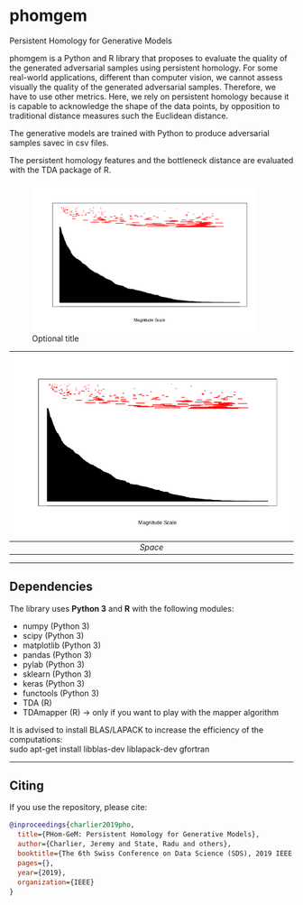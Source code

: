 # phomgem
Persistent Homology for Generative Models

phomgem is a Python and R library that proposes to evaluate the quality of the generated adversarial samples using persistent homology. For some real-world applications, different than computer vision, we cannot assess visually the quality of the generated adversarial samples. Therefore, we have to use other metrics. Here, we rely on persistent homology because it is capable to acknowledge the shape of the data points, by opposition to traditional distance measures such the Euclidean distance.

The generative models are trained with Python to produce adversarial samples savec in csv files.

The persistent homology features and the bottleneck distance are evaluated with the TDA package of R. 


<figure>
  <img src="https://github.com/dagrate/phomgem/blob/master/images/barcodes_originSamples.png" width="400"/>
  <figcaption>Optional title</figcaption>
</figure>

| ![space-1.jpg](https://github.com/dagrate/phomgem/blob/master/images/barcodes_originSamples.png) | 
|:--:| 
| *Space* |


----------------------------

## Dependencies

The library uses **Python 3** and **R** with the following modules:
- numpy (Python 3)
- scipy (Python 3)
- matplotlib (Python 3)
- pandas (Python 3)
- pylab (Python 3)
- sklearn (Python 3)
- keras (Python 3)
- functools (Python 3)
- TDA (R)
- TDAmapper (R) -> only if you want to play with the mapper algorithm

It is advised to install BLAS/LAPACK to increase the efficiency of the computations:  
sudo apt-get install libblas-dev liblapack-dev gfortran

----------------------------

## Citing

If you use the repository, please cite:

```bibtex
@inproceedings{charlier2019pho,
  title={PHom-GeM: Persistent Homology for Generative Models},
  author={Charlier, Jeremy and State, Radu and others},
  booktitle={The 6th Swiss Conference on Data Science (SDS), 2019 IEEE International Conference},
  pages={},
  year={2019},
  organization={IEEE}
}
```
